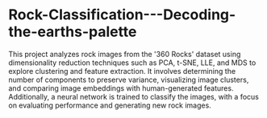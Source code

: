 # Rock-Classification---Decoding-the-earths-palette

This project analyzes rock images from the '360 Rocks' dataset using dimensionality reduction techniques such as PCA, t-SNE, LLE, and MDS to explore clustering and feature extraction. It involves determining the number of components to preserve variance, visualizing image clusters, and comparing image embeddings with human-generated features. Additionally, a neural network is trained to classify the images, with a focus on evaluating performance and generating new rock images.
